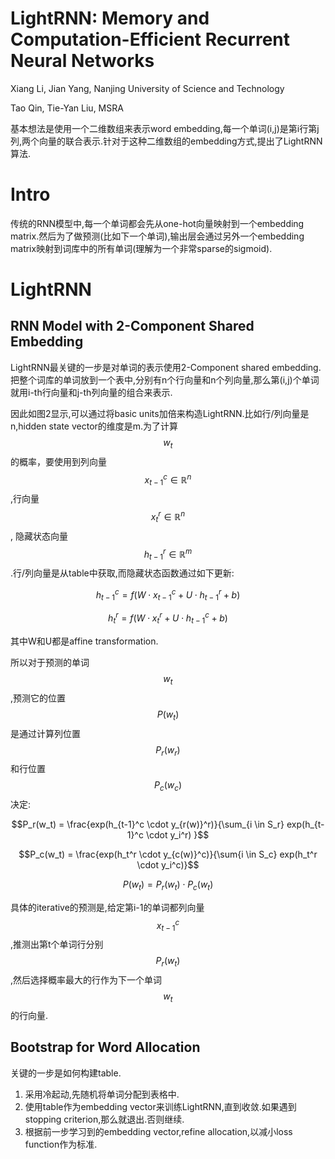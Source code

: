 # LightRNN: Memory and Computation-Efficient Recurrent Neural Networks

Xiang Li, Jian Yang, Nanjing University of Science and Technology

Tao Qin, Tie-Yan Liu, MSRA

基本想法是使用一个二维数组来表示word embedding,每一个单词(i,j)是第i行第j列,两个向量的联合表示.针对于这种二维数组的embedding方式,提出了LightRNN算法.

# Intro

传统的RNN模型中,每一个单词都会先从one-hot向量映射到一个embedding matrix.然后为了做预测(比如下一个单词),输出层会通过另外一个embedding matrix映射到词库中的所有单词(理解为一个非常sparse的sigmoid).

# LightRNN

## RNN Model with 2-Component Shared Embedding

LightRNN最关键的一步是对单词的表示使用2-Component shared embedding.把整个词库的单词放到一个表中,分别有n个行向量和n个列向量,那么第(i,j)个单词就用i-th行向量和j-th列向量的组合来表示.

因此如图2显示,可以通过将basic units加倍来构造LightRNN.比如行/列向量是n,hidden state vector的维度是m.为了计算$$w_t$$的概率，要使用到列向量$$x_{t-1}^c \in \mathbb{R}^n$$,行向量$$x_{t}^r \in \mathbb{R}^n$$, 隐藏状态向量$$h_{t-1}^r \in \mathbb{R}^m$$.行/列向量是从table中获取,而隐藏状态函数通过如下更新:

$$h_{t-1}^c = f(W \cdot x_{t-1}^c + U \cdot h_{t-1}^r + b )$$

$$h_t^r = f(W \cdot x_{t}^r + U \cdot h_{t-1}^c + b) $$

其中W和U都是affine transformation.

所以对于预测的单词$$w_t$$,预测它的位置$$P(w_t)$$是通过计算列位置$$P_r(w_r)$$和行位置$$P_c(w_c)$$决定:

$$P_r(w_t) = \frac{exp(h_{t-1}^c \cdot y_{r(w)}^r)}{\sum_{i \in S_r} exp(h_{t-1}^c \cdot y_i^r) }$$

$$P_c(w_t) = \frac{exp(h_t^r \cdot y_{c(w)}^c)}{\sum{i \in S_c} exp(h_t^r \cdot y_i^c)}$$

$$P(w_t) = P_r(w_t) \cdot P_c(w_t)$$

具体的iterative的预测是,给定第i-1的单词都列向量$$x_{t-1}^c$$,推测出第t个单词行分别$$P_r(w_t)$$,然后选择概率最大的行作为下一个单词$$w_t$$的行向量.

## Bootstrap for Word Allocation

关键的一步是如何构建table.

1. 采用冷起动,先随机将单词分配到表格中.
2. 使用table作为embedding vector来训练LightRNN,直到收敛.如果遇到stopping criterion,那么就退出.否则继续.
3. 根据前一步学习到的embedding vector,refine allocation,以减小loss function作为标准.

